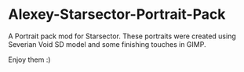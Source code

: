 # Alexey-Starsector-Portrait-Pack
A Portrait pack mod for Starsector. 
These portraits were created using Severian Void SD model and some finishing touches in GIMP.

Enjoy them :)
